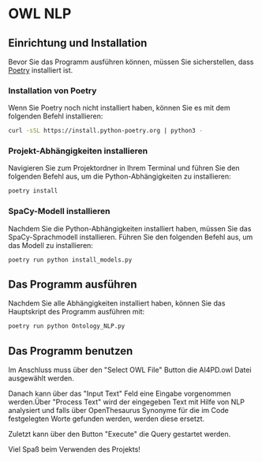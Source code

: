 
# OWL NLP

## Einrichtung und Installation

Bevor Sie das Programm ausführen können, müssen Sie sicherstellen, dass [Poetry](https://python-poetry.org/docs/) installiert ist.

### Installation von Poetry

Wenn Sie Poetry noch nicht installiert haben, können Sie es mit dem folgenden Befehl installieren:

```bash
curl -sSL https://install.python-poetry.org | python3 -
```

### Projekt-Abhängigkeiten installieren

Navigieren Sie zum Projektordner in Ihrem Terminal und führen Sie den folgenden Befehl aus, um die Python-Abhängigkeiten zu installieren:

```bash
poetry install
```

### SpaCy-Modell installieren

Nachdem Sie die Python-Abhängigkeiten installiert haben, müssen Sie das SpaCy-Sprachmodell installieren. Führen Sie den folgenden Befehl aus, um das Modell zu installieren:

```bash
poetry run python install_models.py
```

## Das Programm ausführen

Nachdem Sie alle Abhängigkeiten installiert haben, können Sie das Hauptskript des Programm ausführen mit:

```bash
poetry run python Ontology_NLP.py
```

## Das Programm benutzen

Im Anschluss muss über den "Select OWL File" Button die AI4PD.owl Datei ausgewählt werden.

Danach kann über das "Input Text" Feld eine Eingabe vorgenommen werden.Über "Process Text" wird der eingegeben Text mit Hilfe von NLP analysiert und falls über OpenThesaurus Synonyme für die im Code festgelegten Worte gefunden werden, werden diese ersetzt.

Zuletzt kann über den Button "Execute" die Query gestartet werden. 


Viel Spaß beim Verwenden des Projekts!
